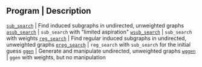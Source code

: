 Program                                                                                          | Description
--------------------------------------------------------------------------------------------------------------
[`sub_search`](https://github.com/vglazer/USRA/blob/master/subgraph_finding/doc/sub_search.md)   | Find induced subgraphs in undirected, unweighted graphs
[`asub_search`](https://github.com/vglazer/USRA/blob/master/subgraph_finding/doc/asub_search.md) | `sub_search` with "limited aspiration"
[`wsub_search`](https://github.com/vglazer/USRA/blob/master/subgraph_finding/doc/wsub_search.md) | `sub_search` with weights
[`reg_search`](https://github.com/vglazer/USRA/blob/master/subgraph_finding/doc/reg_search.md)   | Find regular induced subgraphs in undirected, unweighted graphs
[`ereg_search`](https://github.com/vglazer/USRA/blob/master/subgraph_finding/doc/ereg_search.md) | `reg_search` with `sub_search` for the initial guess
[`ggen`](https://github.com/vglazer/USRA/blob/master/subgraph_finding/doc/ggen.md)               | Generate and manipulate undirected, unweighted graphs
[`wggen`](https://github.com/vglazer/USRA/blob/master/subgraph_finding/doc/wggen.md)             | `ggen` with weights, but no manipulation
